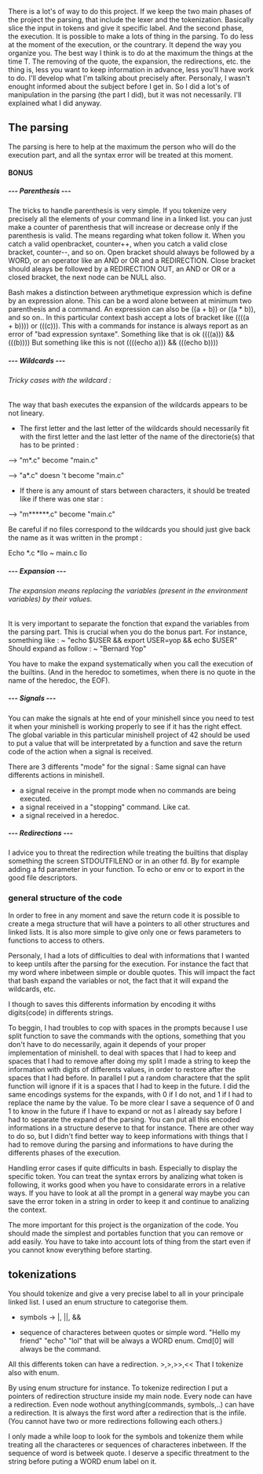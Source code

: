 There is a lot's of way to do this project. If we keep the two main phases of the project the parsing, that include the lexer and the tokenization. Basically slice the input in tokens and give it specific label. And the second phase, the execution. It is possible to make a lots of thing in the parsing. To do less at the moment of the execution, or the countrary. It depend the way you organize you. The best way I think is to do at the maximum the things at the time T. The removing of the quote, the expansion, the redirections, etc. 
the thing is, less you want to keep information in advance, less you'll have work to do. I'll develop what I'm talking about precisely after. Personaly, I wasn't enought informed about the subject before I get in. So I did a lot's of manipulation in the parsing (the part I did), but it was not necessarily. I'll explained what I did anyway.

## The parsing

The parsing is here to help at the maximum the person who will do the execution part, and all the syntax error will be treated at this moment.

#### BONUS
##### --- Parenthesis ---

The tricks to handle parenthesis is very simple. 
If you tokenize very precisely all the elements of your command line in a linked list. you can just make a counter of parenthesis that will increase or decrease only if the parenthesis is valid. The means regarding what token follow it.
When you catch a valid openbracket, counter++, when you catch a valid close bracket, counter--, and so on.
Open bracket should always be followed by a WORD, or an operator like an AND or OR and a REDIRECTION.
Close bracket should aleays be followed by a REDIRECTION OUT, an AND or OR or a closed bracket, the next node can be NULL also.

Bash makes a distinction between arythmetique expression which is define by an expression alone. This can be a word alone between at minimum two parenthesis and a command. An expression can also be ((a + b)) or ((a * b)), and so on.. 
In this particular context bash accept a lots of bracket like ((((a + b)))) or (((c))). This with a commands for instance is always report as an error of "bad expression syntaxe".
Something like that is ok ((((a))) && (((b))))
But something like this is not ((((echo a))) && (((echo b))))

##### --- Wildcards ---

###### Tricky cases with the wildcard :
The way that bash executes the expansion of the wildcards appears to be not lineary.

- The first letter and the last letter of the wildcards should necessarily fit with the first letter and the last letter of the name of the directorie(s) that has to be printed :

--> "m*.c" become "main.c"

--> "a*.c" doesn 't become "main.c"

- If there is any amount of stars between characters, it should be treated like if there was one star :

--> "m******.c" become "main.c"

Be careful if no files correspond to the wildcards you should just give back the name as it was written in the prompt :

Echo *.c *llo 
~ main.c llo

##### --- Expansion ---

###### The expansion means replacing the variables (present in the environment variables) by their values.

It is very important to separate the fonction that expand the variables from the parsing part. This is crucial when you do the bonus part.
For instance, something like :
~ "echo $USER && export USER=yop && echo $USER" 
Should expand as follow :
~ "Bernard
Yop"

You have to make the expand systematically when you call the execution of the builtins. (And in the heredoc to sometimes, when there is no quote in the name of the heredoc, the EOF).

##### --- Signals ---

You can make the signals at hte end of your minishell since you need to test it when your minishell is working properly to see if it has the right effect.
The global variable in this particular minishell project of 42 should be used to put a value that will be interpretated by a function and save the return code of the action when a signal is received.

There are 3 differents "mode" for the signal :
Same signal can have differents actions in minishell.

- a signal receive in the prompt mode when no commands are being executed.
- a signal received in a "stopping" command. Like cat. 
- a signal received in a heredoc.

##### --- Redirections ---

I advice you to threat the redirection while treating the builtins that display something the screen STDOUTFILENO or in an other fd. 
By for example adding a fd parameter in your function. To echo or env or to export in the good file descriptors.

### general structure of the code

In order to free in any moment and save the return code it is possible to create a mega structure that will have a pointers to all other structures and linked lists. It is also more simple to give only one or fews parameters to functions to access to others.

Personaly, I had a lots of difficulties to deal with informations that I wanted to keep untils after the parsing for the execution. For instance the fact that my word where inbetween simple or double quotes. This will impact the fact that bash expand the variables or not, the fact that it will expand the wildcards, etc.

I though to saves this differents information by encoding it withs digits(code) in differents strings.

To beggin, I had troubles to cop with spaces in the prompts because I use split function to save the commands with the options, something that you don't have to do necessarily, again it depends of your proper implementation of minishell. to deal with spaces that I had to keep and spaces that I had to remove after doing my split I made a string to keep the information with digits of differents values, in order to restore after the spaces that I had before. In parallel I put a random charactere that the split function will ignore if it is a spaces that I had to keep in the future. I did the same encodings systems for the expands, with 0 if I do not, and 1 if I had to replace the name by the value.
To be more clear I save a sequence of 0 and 1 to know in the future if I have to expand or not as I already say before I had to separate the expand of the parsing.
You can put all this encoded informations in a structure deserve to that for instance.
There are other way to do so, but I didn't find better way to keep informations with things that I had to remove during the parsing and informations to have during the differents phases of the execution.

Handling error cases if quite difficults in bash. Especially to display the specific token. You can treat the syntax errors by analizing what token is following, it works good when you have to considarate errors in a relative ways. If you have to look at all the prompt in a general way maybe you can save the error token in a string in order to keep it and continue to analizing the context.

The more important for this project is the organization of the code. You should made the simplest and portables function that you can remove or add easily. You have to take into account lots of thing from the start even if you cannot know everything before starting.


## tokenizations 

You should tokenize and give a very precise label to all in your principale linked list. I used an enum structure to categorise them.

- symbols -> |, ||, && 

- sequence of characteres between quotes or simple word. "Hello my friend" "echo" "lol" that will be always a WORD enum.
Cmd[0] will always be the command.

All this differents token can have a redirection. >,>,>>,<<
That I tokenize also with enum.

By using enum structure for instance.
To tokenize redirection I put a pointers of redirection structure inside my main node. 
Every node can have a redirection.
Even node wothout anything(commands, symbols,..) can have a redirection.
It is always the first word after a redirection that is the infile. (You cannot have two or more redirections following each others.)

I only made a while loop to look for the symbols and tokenize them while treating all the characteres or sequences of characteres inbetween. If the sequence of word is betweek quote. I deserve a specific threatment to the string before puting a WORD enum label on it.
